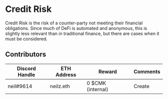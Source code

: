 # Credit Risk

Credit Risk is the risk of a counter-party not meeting their financial obligations. Since much of DeFi is automated and anonymous, this is slightly less relevant than in traditional finance, but there are cases when it must be considered.

## Contributors

| Discord Handle | ETH Address | Reward            | Comments |
| -------------- | ----------- | ----------------- | -------- |
| neil#9614      | neilz.eth   | 0 $CMK (internal) | Create   |

